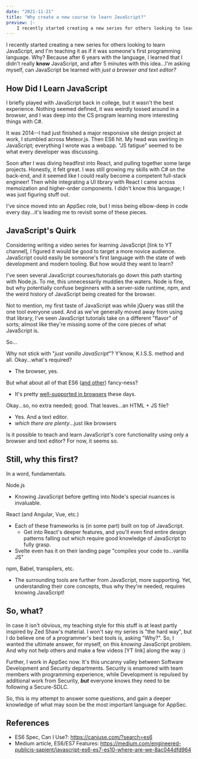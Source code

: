 ```yaml
---
date: "2021-11-21"
title: "Why create a new course to learn JavaScript?"
preview: |-
    I recently started creating a new series for others looking to learn JavaScript, and I'm teaching it as if it was someone's first programming language. Why? Because after 6 years with the language, I learned that I didn't really know JavaScript, and after 5 minutes with this idea...it looks like JavaScript is a special language that can be learned with just a browser and text editor.
---
```


I recently started creating a new series for others looking to learn JavaScript, and I'm teaching it as if it was someone's first programming language. Why? Because after 6 years with the language, I learned that I didn't really **know** JavaScript, and after 5 minutes with this idea...I'm asking myself, can JavaScript be learned with _just a browser and text editor?_

## How Did I Learn JavaScript

I briefly played with JavaScript back in college, but it wasn't the best experience. Nothing seemed defined, it was weirdly tossed around in a browser, and I was deep into the CS program learning more interesting things with C#.

It was 2014--I had just finished a major responsive site design project at work, I stumbled across Meteor.js. Then ES6 hit. My head was swirling in JavaScript; everything I wrote was a webapp. "JS fatigue" seemed to be what every developer was discussing.

Soon after I was diving headfirst into React, and pulling together some large projects. Honestly, it felt great. I was still growing my skills with C# on the back-end, and it seemed like I could really become a competent full-stack engineer! Then while integrating a UI library with React I came across memoization and higher-order components. I didn't know this language; I was just figuring stuff out.

I've since moved into an AppSec role, but I miss being elbow-deep in code every day...it's leading me to revisit some of these pieces.

## JavaScript's Quirk

Considering writing a video series for learning JavaScript [link to YT channel], I figured it would be good to target a more novice audience. JavaScript could easily be someone's first language with the state of web development and modern tooling. But how would they want to learn?

I've seen several JavaScript courses/tutorials go down this path starting with Node.js. To me, this unnecessarily muddies the waters. Node is fine, but why potentially confuse beginners with a server-side runtime, npm, and the weird history of JavaScript being created for the browser.

Not to mention, my first taste of JavaScript was while jQuery was still the one tool everyone used. And as we've generally moved away from using that library, I've seen JavaScript tutorials take on a different "flavor" of sorts; almost like they're missing some of the core pieces of what JavaScript is.

So...

Why not stick with "_just vanilla JavaScript_"? Y'know, K.I.S.S. method and all. Okay...what's required? 
- The browser, yes. 

But what about all of that ES6 ([and other](https://medium.com/engineered-publicis-sapient/javascript-es6-es7-es10-where-are-we-8ac044dfd964)) fancy-ness? 
- It's pretty [well-supported in browsers](https://caniuse.com/?search=es6) these days.

Okay...so, no extra needed; good. That leaves...an HTML + JS file?
- Yes. And a text editor.
- _which there are plenty_...just like browsers

Is it possible to teach and learn JavaScript's core functionality using only a browser and text editor? For now, it seems so.

## Still, why this first?

In a word, fundamentals.

Node.js
- Knowing JavaScript before getting into Node's special nuances is invaluable.

React (and Angular, Vue, etc.)
- Each of these frameworks is (in some part) built on top of JavaScript. 
    - Get into React's deeper features, and you'll even find entire design patterns falling out which require good knowledge of JavaScript to fully grasp.
- Svelte even has it on their landing page "compiles your code to...vanilla JS"

npm, Babel, transpilers, etc.
- The surrounding tools are further from JavaScript, more supporting. Yet, understanding their core concepts, thus why they're needed, requires knowing JavaScript!


## So, what?

In case it isn't obvious, my teaching style for this stuff is at least partly inspired by Zed Shaw's material. I won't say my series is "the hard way", but I do believe one of a programmer's best tools is, asking "Why?". So, I wanted the ultimate answer, for myself, on this _knowing_ JavaScript problem. And why not help others and make a few videos [YT link] along the way :)

Further, I work in AppSec now. It's this uncanny valley between Software Development and Security departments. Security is enamored with team members with programming experience, while Development is repulsed by additional work from Security, _**but**_ everyone knows they need to be following a Secure-SDLC.

So, this is my attempt to answer some questions, and gain a deeper knowledge of what may soon be the most important language for AppSec.



## References

- ES6 Spec, Can I Use?: https://caniuse.com/?search=es6
- Medium article, ES6/ES7 Features: https://medium.com/engineered-publicis-sapient/javascript-es6-es7-es10-where-are-we-8ac044dfd964